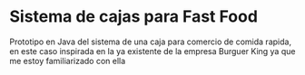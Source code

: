 # Sistema de cajas para Fast Food
 Prototipo en Java del sistema de una caja para comercio de comida rapida, en este caso inspirada en la ya existente de la empresa Burguer King ya que me estoy familiarizado con ella
